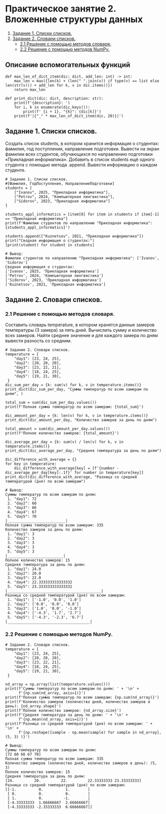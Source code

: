 # Практическое занятие 2. Вложенные структуры данных
1. [Задание 1. Списки списков.](#задание-1-списки-списков)
2. [Задание 2. Словари списков.](#задание-2-словари-списков)
    - [2.1 Решение с помощью методов словаря.](#21-решение-с-помощью-методов-словаря)
    - [2.2 Решение с помощью методов NumPy.](#22-решение-с-помощью-методов-numpy)

## Описание вспомогательных функций
```
def max_len_of_dict_item(dic: dict, add_len: int) -> int:
    max_len = max({len(k) + (len(" ".join(v)) if type(v) == list else len(str(v))) + add_len for k, v in dic.items()})
    return max_len

def print_dict(dic: dict, description: str):
    print(f'{description}: ')
    for i, k in enumerate(dic.keys()):
        print(f' {i + 1}. "{k}": {dic[k]}')
    print(f'|{"_" * max_len_of_dict_item(dic, 20)}|')   
```
## Задание 1. Списки списков.
Создать список students, в котором хранится информация о студентах: фамилия, год поступления, направление подготовки. Вывести на экран фамилии всех студентов, обучающихся по направлению подготовки «Прикладная информатика». Добавить в список students ещё одного студента с помощью метода .append. Вывести информацию о каждом студенте.
```
# Задание 1. Списки списков.
#[Фамилия, ГодПоступления, НаправлениеПодготовки]
students = [
    ["Ivanov", 2025, "Прикладная информатика"],
    ["Petrov", 2024, "Компьютерная лингвистика"],
    ["Sidorov", 2023, "Прикладная информатика"]
]

students_appl_informatics = [item[0] for item in students if item[-1] == "Прикладная информатика"]
print(f'Фамилии студентов по направлению "Прикладная информатика": {students_appl_informatics}')

students.append(["Kuznetsov", 2021, "Прикладная информатика"])
print("Сводная информация о студентах:")
[print(student) for student in students]

# Вывод:
Фамилии студентов по направлению "Прикладная информатика": ['Ivanov', 'Sidorov']
Сводная информация о студентах:
['Ivanov', 2025, 'Прикладная информатика']
['Petrov', 2024, 'Компьютерная лингвистика']
['Sidorov', 2023, 'Прикладная информатика']
['Kuznetsov', 2021, 'Прикладная информатика']
```
## Задание 2. Словари списков.
### 2.1 Решение с помощью методов словаря.
Составить словарь temperature, в котором хранятся данные замеров температуры (3 замера) за пять дней. Вычислить сумму и количество всех замеров. Найти среднее значение и для каждого замера по дням  вывести разность со средним. 
```
# Задание 2. Словари списков.
temperature = {
    "day1": [23, 24, 25],
    "day2": [20, 20, 20],
    "day3": [23, 22, 21],
    "day4": [18, 24, 25],
    "day5": [19, 21, 30],
 }
dic_sum_per_day = {k: sum(v) for k, v in temperature.items()}
print_dict(dic_sum_per_day, "Суммы температур по всем замерам по дням", )

total_sum = sum(dic_sum_per_day.values())
print(f'Полная сумма температур по всем замерам: {total_sum}')

dic_amount_per_day = {k: len(v) for k, v in temperature.items()}
print_dict(dic_amount_per_day, "Количество замеров за день по дням")

total_amount = sum(dic_amount_per_day.values())
print(f'Полное количество замеров: {total_amount}')

dic_average_per_day = {k: sum(v) / len(v) for k, v in temperature.items()}
print_dict(dic_average_per_day, "Средняя температура за день по дням")

dic_difference_with_average = {}
for key in temperature:
    dic_difference_with_average[key] = [f'{number - dic_average_per_day[key]:.1f}' for number in temperature[key]]
print_dict(dic_difference_with_average, "Разница со средней температурой (дня) по всем замерам")

# Вывод:
Суммы температур по всем замерам по дням: 
 1. "day1": 72
 2. "day2": 60
 3. "day3": 66
 4. "day4": 67
 5. "day5": 70
|__________________________|
Полная сумма температур по всем замерам: 335
Количество замеров за день по дням: 
 1. "day1": 3
 2. "day2": 3
 3. "day3": 3
 4. "day4": 3
 5. "day5": 3
|_________________________|
Полное количество замеров: 15
Средняя температура за день по дням: 
 1. "day1": 24.0
 2. "day2": 20.0
 3. "day3": 22.0
 4. "day4": 22.333333333333332
 5. "day5": 23.333333333333332
|__________________________________________|
Разница со средней температурой (дня) по всем замерам: 
 1. "day1": ['-1.0', '0.0', '1.0']
 2. "day2": ['0.0', '0.0', '0.0']
 3. "day3": ['1.0', '0.0', '-1.0']
 4. "day4": ['-4.3', '1.7', '2.7']
 5. "day5": ['-4.3', '-2.3', '6.7']
|_____________________________________|
```
### 2.2 Решение с помощью методов NumPy.
```
# Задание 2. Словари списков.
temperature = {
    "day1": [23, 24, 25],
    "day2": [20, 20, 20],
    "day3": [23, 22, 21],
    "day4": [18, 24, 25],
    "day5": [19, 21, 30],
 }

nd_array = np.array(list(temperature.values()))
print(f'Суммы температур по всем замерам по дням: ' + '\n' +
      f'{np.sum(nd_array, axis=1)}')
print(f'Полная сумма температур по всем замерам: {np.sum(nd_array)}')
print(f'Количество замеров (количество дней, количество замеров в день): {nd_array.shape}')
print(f'Полное количество замеров: {nd_array.size}')
print(f'Средняя температура за день по дням: ' + '\n' +
      f'{np.mean(nd_array, axis=1)}')
print(f'Разница со средней температурой (дня) по всем замерам: ' + '\n' +
      f'{np.reshape([sample - np.mean(sample) for sample in nd_array], (5, 3) )}')

# Вывод:
Суммы температур по всем замерам по дням: 
[72 60 66 67 70]
Полная сумма температур по всем замерам: 335
Количество замеров (количество дней, количество замеров в день): (5, 3)
Полное количество замеров: 15
Средняя температура за день по дням: 
[24.         20.         22.         22.33333333 23.33333333]
Разница со средней температурой (дня) по всем замерам: 
[[-1.          0.          1.        ]
 [ 0.          0.          0.        ]
 [ 1.          0.         -1.        ]
 [-4.33333333  1.66666667  2.66666667]
 [-4.33333333 -2.33333333  6.66666667]]
 ```
